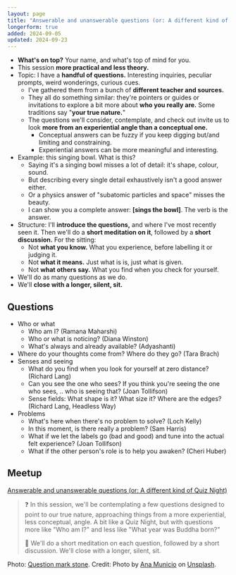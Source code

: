 ```yaml
---
layout: page
title: "Answerable and unanswerable questions (or: A different kind of Quiz Night)"
longerform: true
added: 2024-09-05
updated: 2024-09-23
---
```


- **What's on top?** Your name, and what's top of mind for you.
- This session **more practical and less theory.**
- Topic: I have a **handful of questions.** Interesting inquiries, peculiar prompts, weird wonderings, curious cues.
    - I've gathered them from a bunch of **different teacher and sources.**
    - They all do something similar: they're pointers or guides or invitations to explore a bit more about **who you really are.** Some traditions say "**your true nature.**"
    - The questions we'll consider, contemplate, and check out invite us to look **more from an experiential angle than a conceptual one.**
        - Conceptual answers can be fuzzy if you keep digging but/and limiting and constraining.
        - Experiential answers can be more meaningful and interesting.
- Example: this singing bowl. What is this?
    - Saying it's a singing bowl misses a lot of detail: it's shape, colour, sound. 
    - But describing every single detail exhaustively isn't a good answer either.
    - Or a physics answer of "subatomic particles and space" misses the beauty.
    - I can show you a complete answer: **[sings the bowl]**. The verb is the answer.
- Structure: I'll **introduce the questions,** and where I've most recently seen it. Then we'll do a **short meditation on it**, followed by a **short discussion.** For the sitting:
    - Not **what you know.** What you experience, before labelling it or judging it.
    - Not **what it means.** Just what is is, just what is given.
    - Not **what others say.** What you find when you check for yourself.
- We'll do as many questions as we do.
- We'll **close with a longer, silent, sit.**

## Questions

- Who or what
    - Who am I? (Ramana Maharshi)
    - Who or what is noticing? (Diana Winston)
    - What's always and already available? (Adyashanti)
- Where do your thoughts come from? Where do they go? (Tara Brach)
- Senses and seeing
    - What do you find when you look for yourself at zero distance? (Richard Lang)
    - Can you see the one who sees? If you think you're seeing the one who sees, .. who is seeing that? (Joan Tollifson)
    - Sense fields: What shape is it? What size it? Where are the edges? (Richard Lang, Headless Way)
- Problems
    - What's here when there's no problem to solve? (Loch Kelly)
    - In this moment, is there really a problem? (Sam Harris)
    - What if we let the labels go (bad and good) and tune into the actual felt experience? (Joan Tollifson)
    - What if the other person's role is to help you awaken? (Cheri Huber)

## Meetup

[Answerable and unanswerable questions (or: A different kind of Quiz Night)](https://www.meetup.com/onemindfulbreath/events/302324589/)

> ❓ In this session, we'll be contemplating a few questions designed to point to our true nature, approaching things from a more experiential, less conceptual, angle. A bit like a Quiz Night, but with questions more like "Who am I?" and less like "What year was Buddha born?" 
> 
> 🧘 We'll do a short meditation on each question, followed by a short discussion. We'll close with a longer, silent, sit.

Photo: [Question mark stone](https://images.unsplash.com/photo-1616593437252-0631aeb95590?q=80&w=2670&auto=format&fit=crop&ixlib=rb-4.0.3&ixid=M3wxMjA3fDB8MHxwaG90by1wYWdlfHx8fGVufDB8fHx8fA%3D%3D). Credit: Photo by <a href="https://unsplash.com/@lamunix?utm_content=creditCopyText&utm_medium=referral&utm_source=unsplash">Ana Municio</a> on <a href="https://unsplash.com/photos/gray-and-brown-stones-on-gray-ground-PbzntH58GLQ?utm_content=creditCopyText&utm_medium=referral&utm_source=unsplash">Unsplash</a>.

